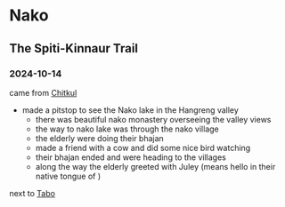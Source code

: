 # Nako

## The Spiti-Kinnaur Trail

### 2024-10-14

came from [Chitkul](chitkul#2024-10-14)
- made a pitstop to see the Nako lake in the Hangreng valley
    - there was beautiful nako monastery overseeing the valley views
    - the way to nako lake was through the nako village
    - the elderly were doing their bhajan
    - made a friend with a cow and did some nice bird watching
    - their bhajan ended and were heading to the villages
    - along the way the elderly greeted with Juley (means hello in their native tongue of )

next to [Tabo](tabo#2024-10-14)